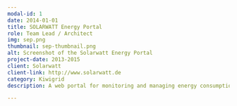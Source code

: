 ```yaml
---
modal-id: 1
date: 2014-01-01
title: SOLARWATT Energy Portal
role: Team Lead / Architect
img: sep.png
thumbnail: sep-thumbnail.png
alt: Screenshot of the Solarwatt Energy Portal
project-date: 2013-2015
client: Solarwatt
client-link: http://www.solarwatt.de
category: Kiwigrid
description: A web portal for monitoring and managing energy consumption and production at home for the Dresden based company SOLARWATT

---
```

